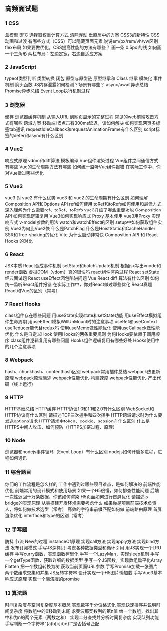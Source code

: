 
## 高频面试题

### 1 CSS

盒模型
BFC
选择器权重计算方式
清除浮动
垂直居中的方案
CSS3的新特性
CSS动画和过渡
有哪些方式（CSS）可以隐藏页面元素
说说em/px/rem/vh/vw区别
flex布局
如果要做优化，CSS提高性能的方法有哪些？
画一条 0.5px 的线
如何画一个三角形
两栏布局：左边定宽，右边自适应方案

### 2 JavaScript

typeof类型判断
类型转换
闭包
原型与原型链
原型继承和 Class 继承
模块化
事件机制
箭头函数
JS内存泄露如何检测？场景有哪些？
async/await异步总结
Promise异步总结
Event Loop执行机制过程

### 3 浏览器

储存
浏览器缓存机制
从输入URL 到网页显示的完整过程
常见的web前端攻击方式有哪些
跨域方案
移动端H5点击有300ms延迟，该如何解决
如何实现网页多标签tab通讯
requestIdleCallback和requestAnimationFrame有什么区别
script标签的defer和async有什么区别

### 4 Vue2

响应式原理
vdom和diff算法
模板编译
Vue组件渲染过程
Vue组件之间通信方式有哪些
Vue的生命周期方法有哪些
如何统一监听Vue组件报错
在实际工作中，你对Vue做过哪些优化

### 5 Vue3

vue3 对 vue2 有什么优势
vue3 和 vue2 的生命周期有什么区别
如何理解Composition API和Options API
ref如何使用
toRef和toRefs如何使用和最佳方式
深入理解为什么需要ref、toRef、toRefs
vue3升级了哪些重要功能
Composition API 如何实现逻辑复用
Vue3如何实现响应式
Proxy 基本使用
vue3用Proxy 实现响应式
v-model参数的用法
watch和watchEffect的区别
setup中如何获取组件实例
Vue3为何比Vue2快
什么是PatchFlag
什么是HoistStatic和CacheHandler
SSR和Tree-shaking的优化
Vite 为什么启动非常快
Composition API 和 React Hooks 的对比

### 6 React

JSX本质
React合成事件机制
setState和batchUpdate机制
根据jsx写出vnode和render函数
虚拟DOM（vdom）真的很快吗
react组件渲染过程
React setState经典面试题
React useEffect闭包陷阱问题
Vue React diff 算法有什么区别
如何统一监听React组件报错
在实际工作中，你对React做过哪些优化
React真题
React和Vue的区别（常考）

### 7 React Hooks

class组件存在哪些问题
用useState实现state和setState功能
用useEffect模拟组件生命周期
用useEffect模拟WillUnMount时的注意事项
useRef和useContext
useReducer能代替redux吗
使用useMemo做性能优化
使用useCallback做性能优化
什么是自定义Hook
使用Hooks的两条重要规则
为何Hooks要依赖于调用顺序
class组件逻辑复用有哪些问题
Hooks组件逻辑复用有哪些好处
Hooks使用中的几个注意事项

### 8 Webpack

hash、chunkhash、contenthash区别
webpack常用插件总结
webpack热更新原理
webpack原理简述
webpack性能优化-构建速度
webpack性能优化-产出代码（线上运行）

### 9 HTTP

HTTP基础总结
HTTP缓存
HTTP协议1.0和1.1和2.0有什么区别
WebSocket和HTTP协议有什么区别
请描述TCP三次握手和四次挥手
HTTP跨域请求时为什么要发送options请求
HTTP请求中token、cookie、session有什么区别
什么是HTTPS中间人攻击，如何预防（HTTPS加密过程、原理）

### 10 Node

浏览器和nodejs事件循环（Event Loop）有什么区别
nodejs如何开启多进程，进程如何通讯

### 11 综合题目

你们的工作流程是怎么样的
工作中遇到过哪些项目难点，是如何解决的
前端性能优化
前端常用的设计模式和使用场景
如果一个H5很慢，如何排查性能问题
后端一次性返回十万条数据，你该如何渲染
H5页面如何进行首屏优化
请描述js-bridge的实现原理
从零搭建开发环境需要考虑什么
如果你是项目前端技术负责人，将如何做技术选型（常考）
高效的字符串前缀匹配如何做
前端路由原理
首屏渲染优化
interface和type的区别（常考）

### 12 手写题

防抖
节流
New的过程
instanceOf原理
实现call方法
实现apply方法
实现bind方法
发布订阅模式
手写JS深拷贝-考虑各种数据类型和循环引用
用JS实现一个LRU缓存
手写curry函数，实现函数柯里化
手写一个LazyMan，实现sleep机制
手写一个getType函数，获取详细的数据类型
手写一个JS函数，实现数组扁平化Array Flatten
把一个数组转换为树
获取当前页面URL参数
手写Promise加载一张图片
两个数组求交集和并集
JS反转字符串
设计实现一个H5图片懒加载
手写Vue3基本响应式原理
实现一个简洁版的promise

### 13 算法题

时间复杂度与空间复杂度基本概念
实现数字千分位格式化
实现快速排序并说明时间复杂度
将数组中的0移动到末尾
求斐波那契数列的第n值
给一个数组，找出其中和为n的两个元素（两数之和）
实现二分查找并分析时间复杂度
实现队列功能
手写判断一个字符串"{a(b[c]d)e}f"是否括号匹配
